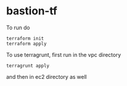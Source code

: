 # bastion-tf

To run do 
```
terraform init
terraform apply
```
To use terragrunt, first run in the vpc directory
```
terragrunt apply
```
and then in ec2 directory as well
